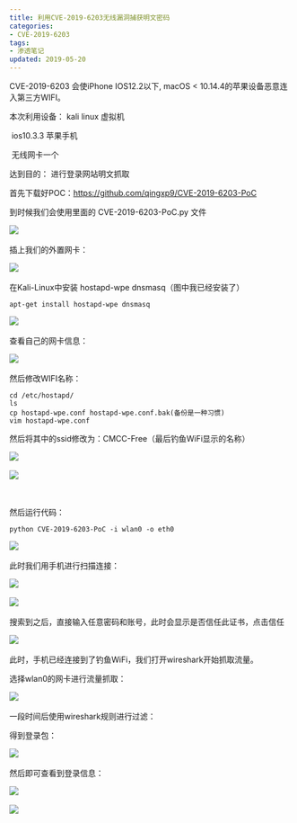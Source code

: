 ```yaml
---
title: 利用CVE-2019-6203无线漏洞捕获明文密码
categories:
- CVE-2019-6203
tags:
- 渗透笔记
updated: 2019-05-20
---
```




CVE-2019-6203 会使iPhone IOS12.2以下, macOS < 10.14.4的苹果设备恶意连入第三方WIFI。

本次利用设备：	kali linux 虚拟机 

​				  ios10.3.3 苹果手机

​				  无线网卡一个

达到目的： 进行登录网站明文抓取

首先下载好POC：https://github.com/qingxp9/CVE-2019-6203-PoC

到时候我们会使用里面的 CVE-2019-6203-PoC.py 文件

​	<img src="{{ site.url }}/assets//blog_images/CVE-2019-6203_01.png" />

插上我们的外置网卡：

​	<img src="{{ site.url }}/assets//blog_images/CVE-2019-6203_02.png" />

在Kali-Linux中安装 hostapd-wpe dnsmasq（图中我已经安装了）

```
apt-get install hostapd-wpe dnsmasq
```

​	<img src="{{ site.url }}/assets//blog_images/CVE-2019-6203_03.png" />

查看自己的网卡信息：

​	<img src="{{ site.url }}/assets//blog_images/CVE-2019-6203_04.png" />

然后修改WIFI名称：

```shell
cd /etc/hostapd/
ls
cp hostapd-wpe.conf hostapd-wpe.conf.bak(备份是一种习惯)
vim hostapd-wpe.conf
```

然后将其中的ssid修改为：CMCC-Free（最后钓鱼WiFi显示的名称）

​	<img src="{{ site.url }}/assets//blog_images/CVE-2019-6203_05.png" />

​	<img src="{{ site.url }}/assets//blog_images/CVE-2019-6203_06.png" />

​	

然后运行代码：

```shell
python CVE-2019-6203-PoC -i wlan0 -o eth0
```

​	<img src="{{ site.url }}/assets//blog_images/CVE-2019-6203_07.png" />

此时我们用手机进行扫描连接：

​	<img src="{{ site.url }}/assets//blog_images/CVE-2019-6203_08.png" />

​	<img src="{{ site.url }}/assets//blog_images/CVE-2019-6203_09.png" />

搜索到之后，直接输入任意密码和账号，此时会显示是否信任此证书，点击信任

​	<img src="{{ site.url }}/assets//blog_images/CVE-2019-6203_10.png" />

此时，手机已经连接到了钓鱼WiFi，我们打开wireshark开始抓取流量。

选择wlan0的网卡进行流量抓取：

​	<img src="{{ site.url }}/assets//blog_images/CVE-2019-6203_11.png" />

一段时间后使用wireshark规则进行过滤：

得到登录包：

​	<img src="{{ site.url }}/assets//blog_images/CVE-2019-6203_12.png" />

然后即可查看到登录信息：

​	<img src="{{ site.url }}/assets//blog_images/CVE-2019-6203_13.png" />

​	<img src="{{ site.url }}/assets//blog_images/CVE-2019-6203_14.png" />

















